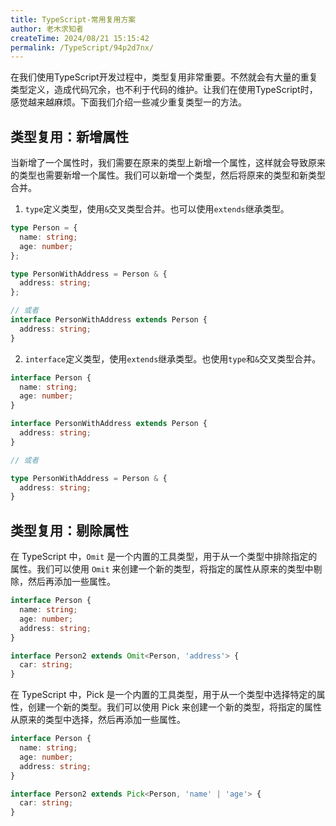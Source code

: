 ```yaml
---
title: TypeScript-常用复用方案
author: 老木求知者
createTime: 2024/08/21 15:15:42
permalink: /TypeScript/94p2d7nx/
---
```


在我们使用TypeScript开发过程中，类型复用非常重要。不然就会有大量的重复类型定义，造成代码冗余，也不利于代码的维护。让我们在使用TypeScript时，感觉越来越麻烦。下面我们介绍一些减少重复类型一的方法。



## 类型复用：新增属性

当新增了一个属性时，我们需要在原来的类型上新增一个属性，这样就会导致原来的类型也需要新增一个属性。我们可以新增一个类型，然后将原来的类型和新类型合并。

1. `type`定义类型，使用`&`交叉类型合并。也可以使用`extends`继承类型。
```typescript
type Person = {
  name: string;
  age: number;
};

type PersonWithAddress = Person & {
  address: string;
};

// 或者
interface PersonWithAddress extends Person {
  address: string;
}
```
2. `interface`定义类型，使用`extends`继承类型。也使用`type`和`&`交叉类型合并。
```typescript
interface Person {
  name: string;
  age: number;
}

interface PersonWithAddress extends Person {
  address: string;
}

// 或者

type PersonWithAddress = Person & {
  address: string;
}
```

## 类型复用：剔除属性

在 TypeScript 中，`Omit` 是一个内置的工具类型，用于从一个类型中排除指定的属性。我们可以使用 `Omit` 来创建一个新的类型，将指定的属性从原来的类型中剔除，然后再添加一些属性。
```typescript
interface Person {
  name: string;
  age: number;
  address: string;
}

interface Person2 extends Omit<Person, 'address'> {
  car: string;
}
```
在 TypeScript 中，Pick 是一个内置的工具类型，用于从一个类型中选择特定的属性，创建一个新的类型。我们可以使用 Pick 来创建一个新的类型，将指定的属性从原来的类型中选择，然后再添加一些属性。

```typescript
interface Person {
  name: string;
  age: number;
  address: string;
}

interface Person2 extends Pick<Person, 'name' | 'age'> {
  car: string;
}
```
